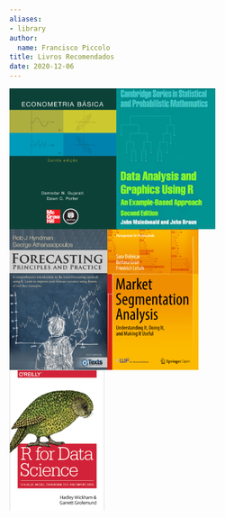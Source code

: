 ```yaml
---
aliases:
- library
author:
  name: Francisco Piccolo
title: Livros Recomendados
date: 2020-12-06
---
```


<img src=./library_images/basic_econometrics_gujarati.png
     style="float: left; widh: 150px; height: 250px" />

<img src=./library_images/data_analysis_and_graphics_using_R.png
     style="float: left; widh: 150px; height: 250px" />

<img src=./library_images/forecasting_principles_and_practices.png
     style="float: left; widh: 150px; height: 250px" />

<img src=./library_images/market_segmentation_analysis.png
     style="float: left; widh: 150px; height: 250px" />

<img src=./library_images/r_for_data_science.png
     style="float: left; widh: 150px; height: 250px" />